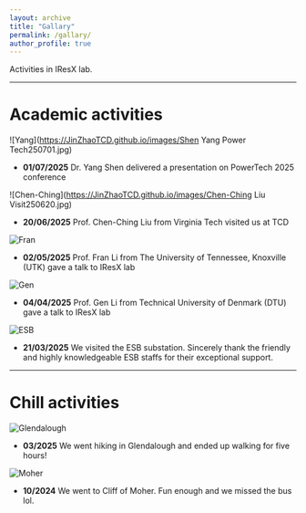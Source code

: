 ```yaml
---
layout: archive
title: "Gallary"
permalink: /gallary/
author_profile: true
---
```

Activities in IResX lab.

---
# Academic activities
![Yang](https://JinZhaoTCD.github.io/images/Shen Yang Power Tech250701.jpg)
* **01/07/2025**
Dr. Yang Shen delivered a presentation on PowerTech 2025 conference


![Chen-Ching](https://JinZhaoTCD.github.io/images/Chen-Ching Liu Visit250620.jpg)
* **20/06/2025**
Prof. Chen-Ching Liu from Virginia Tech visited us at TCD


![Fran](https://JinZhaoTCD.github.io/images/FranLi-Seminar.jpg)
* **02/05/2025**
Prof. Fran Li from The University of Tennessee, Knoxville (UTK) gave a talk to IResX lab


![Gen](https://JinZhaoTCD.github.io/images/Gen_Visit.jpg)
* **04/04/2025**
Prof. Gen Li from Technical University of Denmark (DTU) gave a talk to IResX lab


![ESB](https://JinZhaoTCD.github.io/images/ESB_substation.jpg)
* **21/03/2025**
We visited the ESB substation. Sincerely thank the friendly and highly knowledgeable ESB staffs for their exceptional support.

---

# Chill activities
![Glendalough](https://JinZhaoTCD.github.io/images/Glendalough2.jpg)
* **03/2025**
We went hiking in Glendalough and ended up walking for five hours!


![Moher](https://JinZhaoTCD.github.io/images/Cliffs_of_Moher.jpg)
* **10/2024**
We went to Cliff of Moher. Fun enough and we missed the bus lol.
